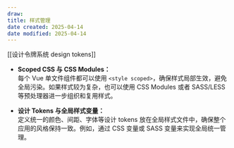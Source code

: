 ```yaml
---
draw:
title: 样式管理
date created: 2025-04-14
date modified: 2025-04-14
---
```


[[设计令牌系统 design tokens]]

- **Scoped CSS 与 CSS Modules：**  
    每个 Vue 单文件组件都可以使用 `<style scoped>`，确保样式局部生效，避免全局污染。如果样式较为复杂，也可以使用 CSS Modules 或者 SASS/LESS 等预处理器进一步组织和复用样式。
    
- **设计 Tokens 与全局样式变量：**  
    定义统一的颜色、间距、字体等设计 tokens 放在全局样式文件中，确保整个应用的风格保持一致。例如，通过 CSS 变量或 SASS 变量来实现全局统一管理。
